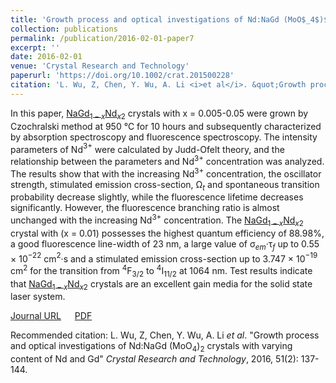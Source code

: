 ```yaml
---
title: 'Growth process and optical investigations of Nd:NaGd (MoO$_4$)$_2$ crystals with varying content of Nd and Gd'
collection: publications
permalink: /publication/2016-02-01-paper7
excerpt: ''
date: 2016-02-01
venue: 'Crystal Research and Technology'
paperurl: 'https://doi.org/10.1002/crat.201500228'
citation: 'L. Wu, Z, Chen, Y. Wu, A. Li <i>et al</i>. &quot;Growth process and optical investigations of Nd:NaGd (MoO$_4$)$_2$ crystals with varying content of Nd and Gd&quot; <i>Crystal Research and Technology</i>, 2016, 51(2): 137-144.'
---
```

In this paper, [NaGd$_{1-x}$Nd$_x$](MoO$_4$)$_2$ crystals with x = 0.005-0.05 were grown by Czochralski method at 950 ℃ for 10 hours and subsequently characterized by absorption spectroscopy and fluorescence spectroscopy. The intensity parameters of Nd$^{3+}$ were calculated by Judd-Ofelt theory, and the relationship between the parameters and Nd$^{3+}$ concentration was analyzed. The results show that with the increasing Nd$^{3+}$ concentration, the oscillator strength, stimulated emission cross-section, Ω$_t$ and spontaneous transition probability decrease slightly, while the fluorescence lifetime decreases significantly. However, the fluorescence branching ratio is almost unchanged with the increasing Nd$^{3+}$ concentration. The [NaGd$_{1-x}$Nd$_x$](MoO$_4$)$_2$ crystal with (x = 0.01) possesses the highest quantum efficiency of 88.98%, a good fluorescence line-width of 23 nm, a large value of σ$_{em}$·τ$_f$ up to 0.55 × 10$^{−22}$ cm$^2$·s and a stimulated emission cross-section up to 3.747 × 10$^{−19}$ cm$^2$ for the transition from $^4$F$_{3/2}$ to $^4$I$_{11/2}$ at 1064 nm. Test results indicate that [NaGd$_{1-x}$Nd$_x$](MoO$_4$)$_2$ crystals are an excellent gain media for the solid state laser system.

[Journal URL](https://doi.org/10.1002/crat.201500228) &emsp; [PDF]()

Recommended citation: L. Wu, Z, Chen, Y. Wu, A. Li <i>et al</i>. &quot;Growth process and optical investigations of Nd:NaGd (MoO$_4$)$_2$ crystals with varying content of Nd and Gd&quot; <i>Crystal Research and Technology</i>, 2016, 51(2): 137-144.